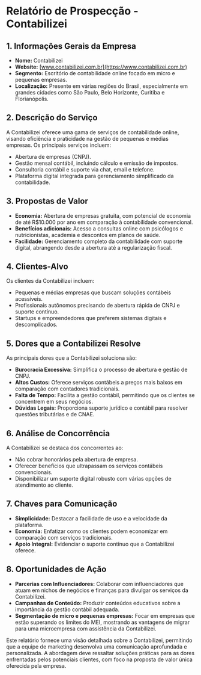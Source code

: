 # Relatório de Prospecção - Contabilizei

## 1. Informações Gerais da Empresa
- **Nome:** Contabilizei
- **Website:** [www.contabilizei.com.br](https://www.contabilizei.com.br)
- **Segmento:** Escritório de contabilidade online focado em micro e pequenas empresas.
- **Localização:** Presente em várias regiões do Brasil, especialmente em grandes cidades como São Paulo, Belo Horizonte, Curitiba e Florianópolis.

## 2. Descrição do Serviço
A Contabilizei oferece uma gama de serviços de contabilidade online, visando eficiência e praticidade na gestão de pequenas e médias empresas. Os principais serviços incluem:
- Abertura de empresas (CNPJ).
- Gestão mensal contábil, incluindo cálculo e emissão de impostos.
- Consultoria contábil e suporte via chat, email e telefone.
- Plataforma digital integrada para gerenciamento simplificado da contabilidade.

## 3. Propostas de Valor
- **Economia:** Abertura de empresas gratuita, com potencial de economia de até R$10.000 por ano em comparação à contabilidade convencional.
- **Benefícios adicionais:** Acesso a consultas online com psicólogos e nutricionistas, academia e descontos em planos de saúde.
- **Facilidade:** Gerenciamento completo da contabilidade com suporte digital, abrangendo desde a abertura até a regularização fiscal.

## 4. Clientes-Alvo
Os clientes da Contabilizei incluem:
- Pequenas e médias empresas que buscam soluções contábeis acessíveis.
- Profissionais autônomos precisando de abertura rápida de CNPJ e suporte contínuo.
- Startups e empreendedores que preferem sistemas digitais e descomplicados.

## 5. Dores que a Contabilizei Resolve
As principais dores que a Contabilizei soluciona são:
- **Burocracia Excessiva:** Simplifica o processo de abertura e gestão de CNPJ.
- **Altos Custos:** Oferece serviços contábeis a preços mais baixos em comparação com contadores tradicionais.
- **Falta de Tempo:** Facilita a gestão contábil, permitindo que os clientes se concentrem em seus negócios.
- **Dúvidas Legais:** Proporciona suporte jurídico e contábil para resolver questões tributárias e de CNAE.

## 6. Análise de Concorrência
A Contabilizei se destaca dos concorrentes ao:
- Não cobrar honorários pela abertura de empresa.
- Oferecer benefícios que ultrapassam os serviços contábeis convencionais.
- Disponibilizar um suporte digital robusto com várias opções de atendimento ao cliente.

## 7. Chaves para Comunicação
- **Simplicidade:** Destacar a facilidade de uso e a velocidade da plataforma.
- **Economia:** Enfatizar como os clientes podem economizar em comparação com serviços tradicionais.
- **Apoio Integral:** Evidenciar o suporte contínuo que a Contabilizei oferece.

## 8. Oportunidades de Ação
- **Parcerias com Influenciadores:** Colaborar com influenciadores que atuam em nichos de negócios e finanças para divulgar os serviços da Contabilizei.
- **Campanhas de Conteúdo:** Produzir conteúdos educativos sobre a importância da gestão contábil adequada.
- **Segmentação de micro e pequenas empresas:** Focar em empresas que estão superando os limites do MEI, mostrando as vantagens de migrar para uma microempresa com assistência da Contabilizei.

Este relatório fornece uma visão detalhada sobre a Contabilizei, permitindo que a equipe de marketing desenvolva uma comunicação aprofundada e personalizada. A abordagem deve ressaltar soluções práticas para as dores enfrentadas pelos potenciais clientes, com foco na proposta de valor única oferecida pela empresa.